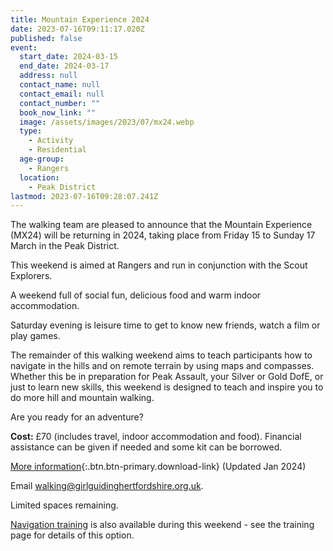 ```yaml
---
title: Mountain Experience 2024
date: 2023-07-16T09:11:17.020Z
published: false
event:
  start_date: 2024-03-15
  end_date: 2024-03-17
  address: null
  contact_name: null
  contact_email: null
  contact_number: ""
  book_now_link: ""
  image: /assets/images/2023/07/mx24.webp
  type:
    - Activity
    - Residential
  age-group:
    - Rangers
  location:
    - Peak District
lastmod: 2023-07-16T09:28:07.241Z
---
```

The walking team are pleased to announce that the Mountain Experience (MX24) will be returning in 2024, taking place from Friday 15 to Sunday 17 March in the Peak District.

This weekend is aimed at Rangers and run in conjunction with the Scout Explorers.

A weekend full of social fun, delicious food and warm indoor accommodation.

Saturday evening is leisure time to get to know new friends, watch a film or play games.

The remainder of this walking weekend aims to teach participants how to navigate in the hills and on remote terrain by using maps and compasses. Whether this be in preparation for Peak Assault, your Silver or Gold DofE, or just to learn new skills, this weekend is designed to teach and inspire you to do more hill and mountain walking.

Are you ready for an adventure?

**Cost:** £70 (includes travel, indoor accommodation and food). Financial assistance can be given if needed and some kit can be borrowed.

[More information](/assets/docs/2024/mountain-experience-2024.pdf){:.btn.btn-primary.download-link} (Updated Jan 2024)

Email <walking@girlguidinghertfordshire.org.uk>.

Limited spaces remaining.

[Navigation training](/training/mountain-experience-2024/) is also available during this weekend - see the training page for details of this option.
